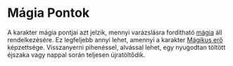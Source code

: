 # Mágia Pontok

A karakter mágia pontjai azt jelzik, mennyi varázslásra fordítható [mágia](rule:magic) áll rendelkezésére. Ez legfeljebb annyi lehet, amennyi a karakter [Mágikus erő](skill:magic_force) képzettsége. Visszanyerni pihenéssel, alvással lehet, egy nyugodtan töltött éjszaka vagy nappal során teljesen újratöltődik.